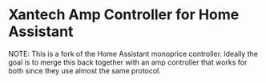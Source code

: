 # Xantech Amp Controller for Home Assistant

NOTE: This is a fork of the Home Assistant monoprice controller. Ideally the goal
is to merge this back together with an amp controller that works for both since
they use almost the same protocol.
